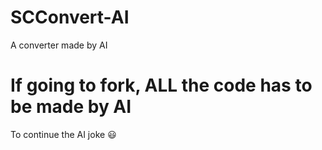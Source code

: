 # SCConvert-AI
A converter made by AI

# If going to fork, ALL the code has to be made by AI
To continue the AI joke 😃
